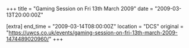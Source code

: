 +++
title = "Gaming Session on Fri 13th March 2009"
date = "2009-03-13T20:00:00Z"

[extra]
end_time = "2009-03-14T08:00:00Z"
location = "DCS"
original = "https://uwcs.co.uk/events/gaming-session-on-fri-13th-march-2009-1474489020960/"
+++



